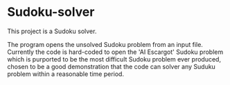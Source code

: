 # Sudoku-solver

This project is a Sudoku solver.

The program opens the unsolved Sudoku problem from an input file. Currently the code is hard-coded to open the 'AI Escargot' Sudoku problem which is purported to be the 
most difficult Sudoku problem ever produced, chosen to be a good demonstration that the code can solver any Suduku problem within a reasonable time period.
